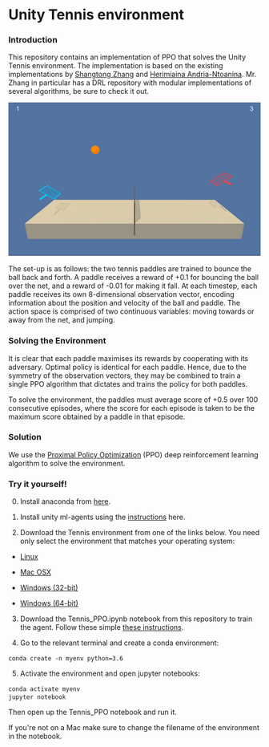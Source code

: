 # Unity Tennis environment 

### Introduction

This repository contains an implementation of PPO that solves the Unity Tennis environment. The implementation is based on the existing implementations by [Shangtong Zhang](http://shangtongzhang.github.io/) and [Herimiaina Andria-Ntoanina](https://github.com/kotogasy). Mr. Zhang in particular has a DRL repository with modular implementations of several algorithms, be sure to check it out.

![Tennis solved](Tennis.gif)

The set-up is as follows: the two tennis paddles are trained to bounce the ball back and forth. A paddle receives a reward of +0.1 for bouncing the ball over the net, and a reward of -0.01 for making it fall. At each timestep, each paddle receives its own 8-dimensional observation vector, encoding information about the position and velocity of the ball and paddle. The action space is comprised of two continuous variables: moving towards or away from the net, and jumping.

### Solving the Environment
It is clear that each paddle maximises its rewards by cooperating with its adversary. Optimal policy is identical for each paddle. Hence, due to the symmetry of the observation vectors, they may be combined to train a single PPO algorithm that dictates and trains the policy for both paddles. 

To solve the environment, the paddles must  average score of +0.5 over 100 consecutive episodes, where the score for each episode is taken to be the maximum score obtained by a paddle in that episode.

### Solution

We use the [Proximal Policy Optimization](https://arxiv.org/abs/1707.06347) (PPO) deep reinforcement learning algorithm to solve the environment.

### Try it yourself!

0. Install anaconda from [here](https://www.anaconda.com/distribution/).

1. Install unity ml-agents using the [instructions](https://github.com/Unity-Technologies/ml-agents/blob/master/docs/Installation.md) here.

2. Download the Tennis environment from one of the links below.  You need only select the environment that matches your operating system:

- [Linux](https://s3-us-west-1.amazonaws.com/udacity-drlnd/P3/Tennis/Tennis_Linux.zip)

- [Mac OSX](https://s3-us-west-1.amazonaws.com/udacity-drlnd/P3/Tennis/Tennis.app.zip)

- [Windows (32-bit)](https://s3-us-west-1.amazonaws.com/udacity-drlnd/P3/Tennis/Tennis_Windows_x86.zip)

- [Windows (64-bit)](https://s3-us-west-1.amazonaws.com/udacity-drlnd/P3/Tennis/Tennis_Windows_x86_64.zip)

3. Download the Tennis_PPO.ipynb notebook from this repository to train the agent. Follow these simple [these instructions](https://stackoverflow.com/questions/45622602/how-to-save-jupyter-notebooks-from-github).

4. Go to the relevant terminal and create a conda environment:
```
conda create -n myenv python=3.6
```

5. Activate the environment and open jupyter notebooks:
```
conda activate myenv
jupyter notebook
```

Then open up the Tennis_PPO notebook and run it.

If you're not on a Mac make sure to change the filename of the environment in the notebook.
